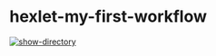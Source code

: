 # hexlet-my-first-workflow

[![show-directory](https://github.com/karamba-x/hexlet-my-first-workflow/actions/workflows/sayhello.yml/badge.svg)](https://github.com/karamba-x/hexlet-my-first-workflow/actions/workflows/sayhello.yml)
